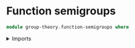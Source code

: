# Function semigroups

```agda
module group-theory.function-semigroups where
```

<details><summary>Imports</summary>

```agda
open import foundation.dependent-pair-types
open import foundation.function-extensionality
open import foundation.identity-types
open import foundation.sets
open import foundation.universe-levels

open import group-theory.semigroups
```

<details>

## Idea

Given a semigroup `G` and a type `X`, the function semigroup `G^X`
consists of functions from `X` to the underlying type of `G`. The
semigroup operation is given pointwise.

## Definition

```agda
module _
  {l1 l2 : Level} (G : Semigroup l1) (X : UU l2)
  where

  set-function-Semigroup : Set (l1 ⊔ l2)
  set-function-Semigroup = function-Set X (set-Semigroup G)

  type-function-Semigroup : UU (l1 ⊔ l2)
  type-function-Semigroup = type-Set set-function-Semigroup

  mul-function-Semigroup :
    (f g : type-function-Semigroup) → type-function-Semigroup
  mul-function-Semigroup f g x = mul-Semigroup G (f x) (g x)

  associative-mul-function-Semigroup :
    (f g h : type-function-Semigroup) →
    mul-function-Semigroup (mul-function-Semigroup f g) h ＝
    mul-function-Semigroup f (mul-function-Semigroup g h)
  associative-mul-function-Semigroup f g h =
    eq-htpy (λ x → associative-mul-Semigroup G (f x) (g x) (h x))

  has-associative-mul-function-Semigroup :
    has-associative-mul-Set set-function-Semigroup
  pr1 has-associative-mul-function-Semigroup =
    mul-function-Semigroup
  pr2 has-associative-mul-function-Semigroup =
    associative-mul-function-Semigroup

  function-Semigroup : Semigroup (l1 ⊔ l2)
  pr1 function-Semigroup = set-function-Semigroup
  pr2 function-Semigroup = has-associative-mul-function-Semigroup
```
